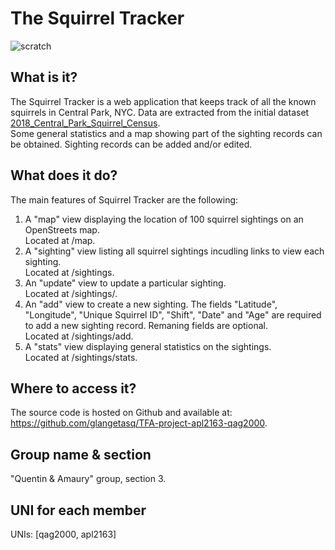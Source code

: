 # The Squirrel Tracker
![scratch](https://www.nicepng.com/png/detail/12-129187_ice-age-squirrel-png-image-age-de-glace.png)

## What is it?
The Squirrel Tracker is a web application that keeps track of all the known squirrels in Central Park, NYC. Data are extracted from the initial dataset [2018_Central_Park_Squirrel_Census](https://data.cityofnewyork.us/Environment/2018-Central-Park-Squirrel-Census-Squirrel-Data/vfnx-vebw).<br /> 
Some general statistics and a map showing part of the sighting records can be obtained. Sighting records can be added and/or edited.  

## What does it do?
The main features of Squirrel Tracker are the following:
1) A "map" view displaying the location of 100 squirrel sightings on an OpenStreets map.<br /> 
  Located at /map.
2) A "sighting" view listing all squirrel sightings incudling links to view each sighting.<br /> 
  Located at /sightings.
3) An "update" view to update a particular sighting.<br /> 
  Located at /sightings/<unique-squirrel-id>.
4) An "add" view to create a new sighting. The fields "Latitude", "Longitude", "Unique Squirrel ID", "Shift", "Date" and "Age" are required to add a new      sighting record. Remaning fields are optional.<br />
   Located at /sightings/add.
5) A "stats" view displaying general statistics on the sightings.<br /> 
  Located at /sightings/stats.

## Where to access it?
The source code is hosted on Github and available at: https://github.com/glangetasq/TFA-project-apl2163-qag2000.

## Group name & section
"Quentin & Amaury" group, section 3.

## UNI for each member
UNIs: [qag2000, apl2163]
